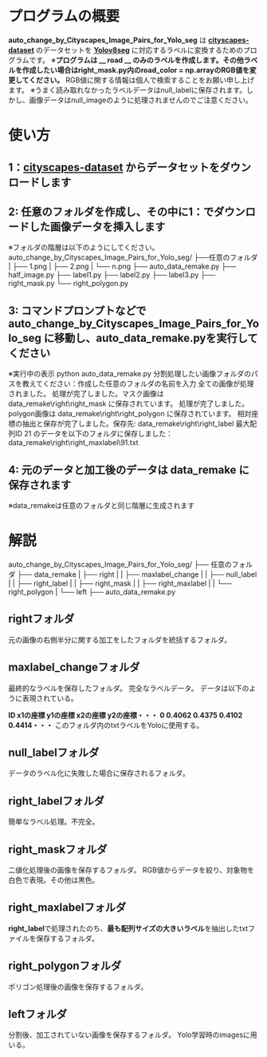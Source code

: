 # プログラムの概要
**auto_change_by_Cityscapes_Image_Pairs_for_Yolo_seg** は **[cityscapes-dataset](https://www.cityscapes-dataset.com/)** のデータセットを
**[Yolov8seg](https://docs.ultralytics.com/ja/tasks/segment/)** に対応するラベルに変換するためのプログラムです。
※**プログラムは __ road __ のみのラベルを作成します。その他ラベルを作成したい場合はright_mask.py内のroad_color = np.arrayのRGB値を変更してください。**
RGB値に関する情報は個人で検索することをお願い申し上げます。
※うまく読み取れなかったラベルデータはnull_labelに保存されます。しかし、画像データはnull_imageのように処理されませんのでご注意ください。
# 使い方
## 1：**[cityscapes-dataset](https://www.cityscapes-dataset.com/)** からデータセットをダウンロードします
## 2: 任意のフォルダを作成し、その中に1：でダウンロードした画像データを挿入します
※フォルダの階層は以下のようにしてください。
auto_change_by_Cityscapes_Image_Pairs_for_Yolo_seg/
├──任意のフォルダ
|    ├── 1.png
|    ├── 2.png
|    └── n.png
├── auto_data_remake.py
├── half_image.py
├── label1.py
├── label2.py
├── label3.py
├── right_mask.py
└── right_polygon.py
## 3: コマンドプロンプトなどで **auto_change_by_Cityscapes_Image_Pairs_for_Yolo_seg** に移動し、auto_data_remake.pyを実行してください
※実行中の表示
python auto_data_remake.py
分割処理したい画像フォルダのパスを教えてください：作成した任意のフォルダの名前を入力
全ての画像が処理されました。
処理が完了しました。マスク画像は data_remake\right\right_mask に保存されています。
処理が完了しました。polygon画像は data_remake\right\right_polygon に保存されています。
相対座標の抽出と保存が完了しました。保存先: data_remake\right\right_label
最大配列ID 21 のデータを以下のフォルダに保存しました： data_remake\right\right_maxlabel\91.txt
## 4: 元のデータと加工後のデータは **data_remake** に保存されます
※data_remakeは任意のフォルダと同じ階層に生成されます
# 解説
auto_change_by_Cityscapes_Image_Pairs_for_Yolo_seg/
├── 任意のフォルダ
├── data_remake
|       ├── right
|       |     ├── maxlabel_change
|       |     ├── null_label
|       |     ├── right_label
|       |     ├── right_mask
|       |     ├── right_maxlabel
|       |     └── right_polygon
|       └── left
├── auto_data_remake.py

## rightフォルダ
元の画像の右側半分に関する加工をしたフォルダを統括するフォルダ。
## maxlabel_changeフォルダ
最終的なラベルを保存したフォルダ。
完全なラベルデータ。
データは以下のように表現されている。

**ID x1の座標 y1の座標 x2の座標 y2の座標・・・**
**0 0.4062 0.4375 0.4102 0.4414・・・**
このフォルダ内のtxtラベルをYoloに使用する。

## null_labelフォルダ
データのラベル化に失敗した場合に保存されるフォルダ。
## right_labelフォルダ
簡単なラベル処理。不完全。
## right_maskフォルダ
二値化処理後の画像を保存するフォルダ。
RGB値からデータを絞り、対象物を白色で表現。その他は黒色。
## right_maxlabelフォルダ
**right_label**で処理されたのち、**最も配列サイズの大きいラベル**を抽出したtxtファイルを保存するフォルダ。
## right_polygonフォルダ
ポリゴン処理後の画像を保存するフォルダ。
## leftフォルダ
分割後、加工されていない画像を保存するフォルダ。
Yolo学習時のimagesに用いる。
